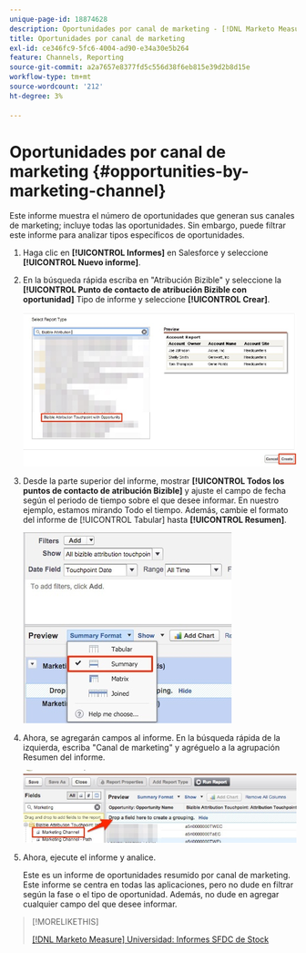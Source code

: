 ```yaml
---
unique-page-id: 18874628
description: Oportunidades por canal de marketing - [!DNL Marketo Measure] - Documentación del producto
title: Oportunidades por canal de marketing
exl-id: ce346fc9-5fc6-4004-ad90-e34a30e5b264
feature: Channels, Reporting
source-git-commit: a2a7657e8377fd5c556d38f6eb815e39d2b8d15e
workflow-type: tm+mt
source-wordcount: '212'
ht-degree: 3%

---
```


# Oportunidades por canal de marketing {#opportunities-by-marketing-channel}

Este informe muestra el número de oportunidades que generan sus canales de marketing; incluye todas las oportunidades. Sin embargo, puede filtrar este informe para analizar tipos específicos de oportunidades.

1. Haga clic en **[!UICONTROL Informes]** en Salesforce y seleccione **[!UICONTROL Nuevo informe]**.

1. En la búsqueda rápida escriba en &quot;Atribución Bizible&quot; y seleccione la **[!UICONTROL Punto de contacto de atribución Bizible con oportunidad]** Tipo de informe y seleccione **[!UICONTROL Crear]**.

   ![](assets/1-2.jpg)

1. Desde la parte superior del informe, mostrar **[!UICONTROL Todos los puntos de contacto de atribución Bizible]** y ajuste el campo de fecha según el periodo de tiempo sobre el que desee informar. En nuestro ejemplo, estamos mirando Todo el tiempo. Además, cambie el formato del informe de [!UICONTROL Tabular] hasta **[!UICONTROL Resumen]**.

   ![](assets/2-2.jpg)

1. Ahora, se agregarán campos al informe. En la búsqueda rápida de la izquierda, escriba &quot;Canal de marketing&quot; y agréguelo a la agrupación Resumen del informe.

   ![](assets/3-2.jpg)

1. Ahora, ejecute el informe y analice.

   Este es un informe de oportunidades resumido por canal de marketing. Este informe se centra en todas las aplicaciones, pero no dude en filtrar según la fase o el tipo de oportunidad. Además, no dude en agregar cualquier campo del que desee informar.

>[!MORELIKETHIS]
>
>[[!DNL Marketo Measure] Universidad: Informes SFDC de Stock](https://universityonline.marketo.com/courses/bizible-fundamentals-bizible-102/#/page/5c5cb68dfb384d0c9fb96cc4)
